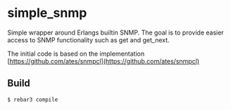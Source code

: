 simple_snmp
=====

Simple wrapper around Erlangs builtin SNMP. The goal is to provide easier access to SNMP functionality such as get and get_next.

The initial code is based on the implementation [https://github.com/ates/snmpcl](https://github.com/ates/snmpcl)

Build
-----

    $ rebar3 compile
